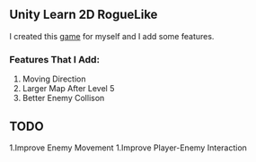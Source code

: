 ## Unity Learn 2D RogueLike

I created this [game](https://learn.unity.com/project/2d-roguelike-tutorial?uv=5.x) for myself and I add some features.

### Features That I Add:
1. Moving Direction
1. Larger Map After Level 5
1. Better Enemy Collison


## TODO
1.Improve Enemy Movement
1.Improve Player-Enemy Interaction

